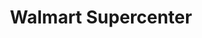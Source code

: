---
title: "Walmart Supercenter"
url: /jacksonville/walmart-supercenter-city-square-drive/
shop: Supermarkt
---